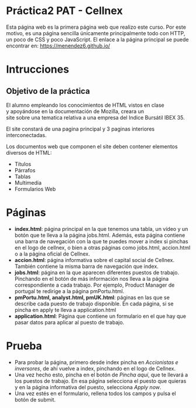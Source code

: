 # Práctica2 PAT - Cellnex
Esta página web es la primera página web que realizo este curso. Por este motivo, es una página sencilla únicamente principalmente todo con HTTP, un poco de CSS y poco JavaScript.
El enlace a la página principal se puede encontrar en: https://menendez6.github.io/

# Intrucciones

## Objetivo de la práctica  
  
El alumno empleando los conocimientos de HTML vistos en clase  
y apoyándose en la documentación de Mozilla, creara un   
site sobre una tematica relativa a una empresa del Indice Bursátil IBEX 35.  
  
El site constará de una pagina principal y 3 paginas interiores interconectadas.  
  
Los documentos web que componen el site deben contener elementos diversos de HTML:  
  
- Títulos  
- Párrafos  
- Tablas  
- Multimedia  
- Formularios Web

# Páginas

- **index.html**: página principal en la que tenemos una tabla, un vídeo y un botón que te lleva a la página jobs.html. Además, esta página contiene una barra de navegación con la que te puedes mover a index si pinchas en el logo de cellnex, o bien a otras páginas como jobs.html, accion.html o a la página oficial de Cellnex.
- **accion.html**: página informativa sobre el capital social de Cellnex. También contiene la misma barra de navegación que index.
- **jobs.html**: página en la que aparecen diferentes puestos de trabajo. Pinchando en el botón de más información nos lleva a la página correspondiente a cada trabajo. Por ejemplo, Product Manager de portugal te redirige a la página pmPortu.html.
- **pmPortu.html, analyst.html, pmUK.html**: páginas en las que se describe cada puesto de trabajo disponible. En cada página, si se pincha en apply te lleva a application.html
- **application.html**: Página que contiene un formulario en el que hay que pasar datos para aplicar al puesto de trabajo.

# Prueba
- Para probar la página, primero desde index pincha en *Accionistas e inversores*, de ahí vuelve a index, pinchando en el logo de Cellnex. 
- Una vez hecho esto, pincha en el botón de *Pincha aquí*, que te llevará a los puestos de trabajo. En esa página selecciona el puesto que quieras y en la página informativa del puesto, selecciona *Apply now*.
- Una vez estés en el formulario, rellena todos los campos y pulsa el botón de submit.
